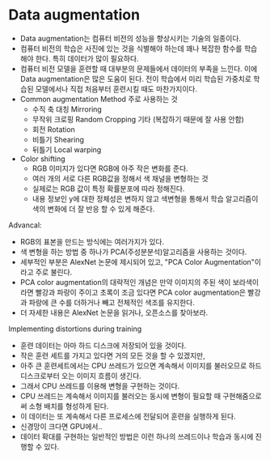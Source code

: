 # Data augmentation
- Data augmentation는 컴퓨터 비전의 성능을 향상시키는 기술의 일종이다.
- 컴퓨터 비전의 학습은 사진에 있는 것을 식별해야 하는데 꽤나 복잡한 함수를 학습해야 한다. 특히 데이터가 많이 필요하다.
- 컴퓨터 비전 모델을 훈련할 때 대부분의 문제들에서 데이터의 부족을 느낀다. 이에 Data augmentation은 많은 도움이 된다. 전이 학습에서 미리 학습된 가중치로 학습된 모델에서나 직접 처음부터 훈련시킬 때도 마찬가지이다.
- Common augmentation Method
  주로 사용하는 것
  + 수직 축 대칭 Mirroring
  + 무작위 크로핑 Random Cropping
  기타 (복잡하기 때문에 잘 사용 안함)
  + 회전 Rotation
  + 비틀기 Shearing
  + 뒤틀기 Local warping
- Color shifting
  + RGB 이미지가 있다면 RGB에 아주 작은 변화를 준다.
  + 여러 개의 서로 다른 RGB값을 정해서 색 채널을 변형하는 것
  + 실제로는 RGB 값이 특정 확률분포에 따라 정해진다.
  + 내용 정보인 y에 대한 정체성은 변하지 않고 색변형을 통해서 학습 알고리즘이 색의 변화에 더 잘 반응 할 수 있게 해준다.

Advancal:
- RGB의 표본을 만드는 방식에는 여러가지가 있다.
- 색 변형을 하는 방법 중 하나가 PCA(주성분분석)알고리즘을 사용하는 것이다.
- 세부적인 부분은 AlexNet 논문에 제시되어 있고, "PCA Color Augmentation"이라고 주로 불린다.
- PCA color augmentation의 대략적인 개념은 만약 이미지의 주된 색이 보라색이라면 빨강과 파랑이 주이고 초록이 조금 있다면 PCA color augmentation은 빨강과 파랑에 큰 수를 더하거나 빼고 전체적인 색조를 유지한다.
- 더 자세한 내용은 AlexNet 논문을 읽거나, 오픈소스를 찾아보라.

Implementing distortions during training
- 훈련 데이터는 아마 하드 디스크에 저장되어 있을 것이다.
- 작은 훈련 세트를 가지고 있다면 거의 모든 것을 할 수 있겠지만,
- 아주 큰 훈련세트에서는 CPU 쓰레드가 있으면 계속해서 이미지를 불러오므로 하드디스크로부터 오는 이미지 흐름이 생긴다.
- 그래서 CPU 쓰레드를 이용해 변형을 구현하는 것이다.
- CPU 쓰레드는 계속해서 이미지를 불러오는 동시에 변형이 필요할 때 구현해줌으로써 소형 배치를 형성하게 된다.
- 이 데이터는 또 계속해서 다른 프로세스에 전달되어 훈련을 실행하게 된다.
- 신경망이 크다면 GPU에서..
- 데이터 확대를 구현하는 일반적인 방법은 이런 하나의 쓰레드이나 학습과 동시에 진행할 수 있다.
